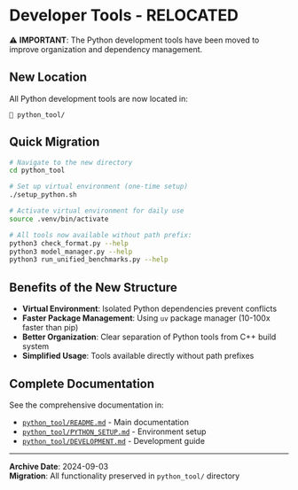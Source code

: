 # Developer Tools - RELOCATED

⚠️ **IMPORTANT**: The Python development tools have been moved to improve organization and dependency management.

## New Location

All Python development tools are now located in:
```
📁 python_tool/
```

## Quick Migration

```bash
# Navigate to the new directory
cd python_tool

# Set up virtual environment (one-time setup)
./setup_python.sh

# Activate virtual environment for daily use
source .venv/bin/activate

# All tools now available without path prefix:
python3 check_format.py --help
python3 model_manager.py --help
python3 run_unified_benchmarks.py --help
```

## Benefits of the New Structure

- **Virtual Environment**: Isolated Python dependencies prevent conflicts
- **Faster Package Management**: Using `uv` package manager (10-100x faster than pip)
- **Better Organization**: Clear separation of Python tools from C++ build system
- **Simplified Usage**: Tools available directly without path prefixes

## Complete Documentation

See the comprehensive documentation in:
- [`python_tool/README.md`](../python_tool/README.md) - Main documentation
- [`python_tool/PYTHON_SETUP.md`](../python_tool/PYTHON_SETUP.md) - Environment setup
- [`python_tool/DEVELOPMENT.md`](../python_tool/DEVELOPMENT.md) - Development guide

---

**Archive Date**: 2024-09-03  
**Migration**: All functionality preserved in `python_tool/` directory
